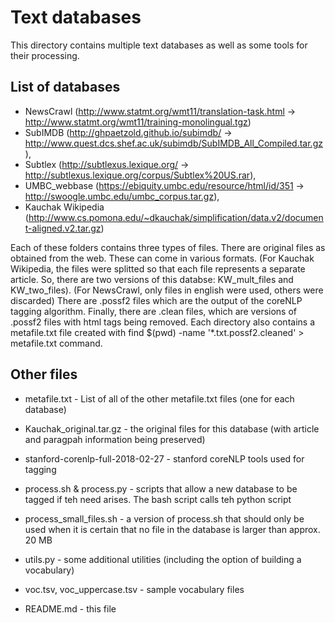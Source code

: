 # Text databases

This directory contains multiple text databases as well as some tools for their processing. 

## List of databases
* NewsCrawl (http://www.statmt.org/wmt11/translation-task.html -> http://www.statmt.org/wmt11/training-monolingual.tgz)
* SubIMDB (http://ghpaetzold.github.io/subimdb/ -> http://www.quest.dcs.shef.ac.uk/subimdb/SubIMDB_All_Compiled.tar.gz),
* Subtlex (http://subtlexus.lexique.org/ -> http://subtlexus.lexique.org/corpus/Subtlex%20US.rar),
* UMBC_webbase (https://ebiquity.umbc.edu/resource/html/id/351 -> http://swoogle.umbc.edu/umbc_corpus.tar.gz),
* Kauchak Wikipedia (http://www.cs.pomona.edu/~dkauchak/simplification/data.v2/document-aligned.v2.tar.gz)

Each of these folders contains three types of files. There are original files 
as obtained from the web. These can come in various formats. 
(For Kauchak Wikipedia, the files were splitted so that each file represents
a separate article. So, there are two versions of this databse: KW_mult_files and KW_two_files). 
(For NewsCrawl, only files in english were used, others were discarded)
There are .possf2 files which are the output of the coreNLP tagging
algorithm. Finally, there are .clean files, which are versions of .possf2 files
with html tags being removed. Each directory also contains a metafile.txt file
created with find $(pwd) -name '*.txt.possf2.cleaned' > metafile.txt command.

## Other files

* metafile.txt - List of all of the other metafile.txt files (one for each database)

* Kauchak_original.tar.gz - the original files for this database (with article
and paragpah information being preserved)

* stanford-corenlp-full-2018-02-27 - stanford coreNLP tools used for tagging

* process.sh & process.py - scripts that allow a new database to be tagged 
if teh need arises. The bash script calls teh python script

* process_small_files.sh - a version of process.sh that should only be used
when it is certain that no file in the database is larger than approx. 20 MB

* utils.py - some additional utilities (including the option of building
a vocabulary)

* voc.tsv, voc_uppercase.tsv - sample vocabulary files

* README.md - this file
